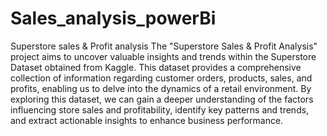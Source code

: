 # Sales_analysis_powerBi
Superstore sales &amp; Profit analysis
The "Superstore Sales & Profit Analysis" project aims to uncover valuable insights and trends within the Superstore Dataset obtained from Kaggle. This dataset provides a comprehensive collection of information regarding customer orders, products, sales, and profits, enabling us to delve into the dynamics of a retail environment. By exploring this dataset, we can gain a deeper understanding of the factors influencing store sales and profitability, identify key patterns and trends, and extract actionable insights to enhance business performance.
